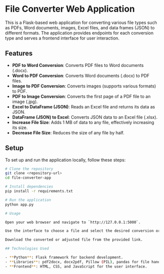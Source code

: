 # File Converter Web Application

This is a Flask-based web application for converting various file types such as PDFs, Word documents, images, Excel files, and data frames (JSON) to different formats. The application provides endpoints for each conversion type and serves a frontend interface for user interaction.

## Features

- **PDF to Word Conversion**: Converts PDF files to Word documents (.docx).
- **Word to PDF Conversion**: Converts Word documents (.docx) to PDF files.
- **Image to PDF Conversion**: Converts images (supports various formats) to PDF.
- **PDF to Image Conversion**: Converts the first page of a PDF file to an image (.jpg).
- **Excel to DataFrame (JSON)**: Reads an Excel file and returns its data as JSON.
- **DataFrame (JSON) to Excel**: Converts JSON data to an Excel file (.xlsx).
- **Increase File Size**: Adds 1 MB of data to any file, effectively increasing its size.
- **Decrease File Size**: Reduces the size of any file by half.

## Setup

To set up and run the application locally, follow these steps:

```bash
# Clone the repository
git clone <repository-url>
cd file-converter-app

# Install dependencies
pip install -r requirements.txt

# Run the application
python app.py

# Usage

Open your web browser and navigate to `http://127.0.0.1:5000`.

Use the interface to choose a file and select the desired conversion or size adjustment operation.

Download the converted or adjusted file from the provided link.

## Technologies Used

- **Python**: Flask framework for backend development.
- **Libraries**: pdf2docx, docx2pdf, Pillow (PIL), pandas for file handling and conversions.
- **Frontend**: HTML, CSS, and JavaScript for the user interface.
